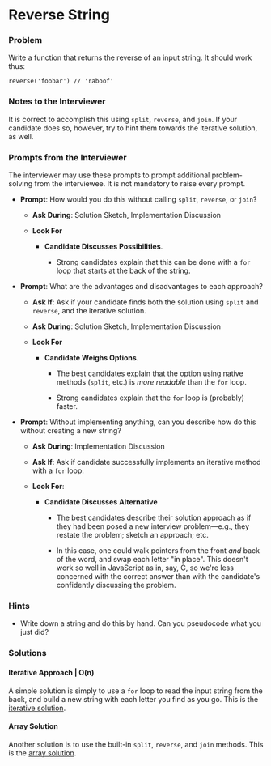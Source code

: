 # Reverse String

### Problem

Write a function that returns the reverse of an input string. It should work thus:

```
reverse('foobar') // 'raboof'
```

### Notes to the Interviewer

It is correct to accomplish this using `split`, `reverse`, and `join`. If your candidate does so, however, try to hint them towards the iterative solution, as well.

### Prompts from the Interviewer

The interviewer may use these prompts to prompt additional problem-solving from the interviewee. It is not mandatory to raise every prompt.

* **Prompt**: How would you do this without calling `split`, `reverse`, or `join`?

  * **Ask During**: Solution Sketch, Implementation Discussion

  * **Look For**

    * **Candidate Discusses Possibilities**.

      * Strong candidates explain that this can be done with a `for` loop that starts at the back of the string.

* **Prompt**: What are the advantages and disadvantages to each approach?

  * **Ask If**: Ask if your candidate finds both the solution using `split` and `reverse`, and the iterative solution.

  * **Ask During**: Solution Sketch, Implementation Discussion

  * **Look For**

    * **Candidate Weighs Options**.

      * The best candidates explain that the option using native methods (`split`, etc.) is _more readable_ than the `for` loop.

      * Strong candidates explain that the `for` loop is (probably) faster.

* **Prompt**: Without implementing anything, can you describe how do this without creating a new string?

  * **Ask During**: Implementation Discussion

  * **Ask If**: Ask if candidate successfully implements an iterative method with a `for` loop.

  * **Look For**:

    * **Candidate Discusses Alternative**

      * The best candidates describe their solution approach as if they had been posed a new interview problem—e.g., they restate the problem; sketch an approach; etc.

      * In this case, one could walk pointers from the front _and_ back of the word, and swap each letter "in place". This doesn't work so well in JavaScript as in, say, C, so we're less concerned with the correct answer than with the candidate's confidently discussing the problem.

### Hints

* Write down a string and do this by hand. Can you pseudocode what you just did?

### Solutions

#### Iterative Approach | O(n)

A simple solution is simply to use a `for` loop to read the input string from the back, and build a new string with each letter you find as you go. This is the [iterative solution](Solutions/iterative_solution.js).

#### Array Solution

Another solution is to use the built-in `split`, `reverse`, and `join` methods. This is the [array solution](Solutions/array_solution.js).
